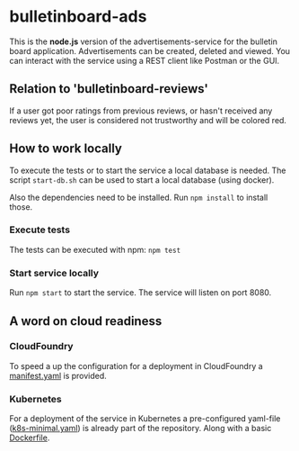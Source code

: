 # bulletinboard-ads
This is the **node.js** version of the advertisements-service for the bulletin board application.
Advertisements can be created, deleted and viewed.
You can interact with the service using a REST client like Postman or the GUI.

## Relation to 'bulletinboard-reviews'
If a user got poor ratings from previous reviews, or hasn't received any reviews yet, the user is considered not trustworthy and will be colored red.

## How to work locally
To execute the tests or to start the service a local database is needed.
The script `start-db.sh` can be used to start a local database (using docker).

Also the dependencies need to be installed. Run `npm install` to install those.

### Execute tests
The tests can be executed with npm: `npm test`

### Start service locally
Run `npm start` to start the service.
The service will listen on port 8080.

## A word on cloud readiness

### CloudFoundry
To speed a up the configuration for a deployment in CloudFoundry a [manifest.yaml](manifest.yaml) is provided.

### Kubernetes
For a deployment of the service in Kubernetes a pre-configured yaml-file ([k8s-minimal.yaml](k8s-minimal.yaml)) is already part of the repository.
Along with a basic [Dockerfile](Dockerfile).
